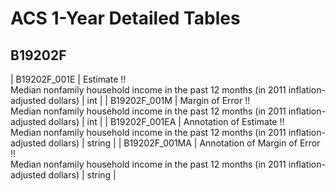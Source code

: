 # ACS 1-Year Detailed Tables

## B19202F

| B19202F_001E | Estimate !!<br>Median nonfamily household income in the past 12 months (in 2011 inflation-adjusted dollars) | int |
| B19202F_001M | Margin of Error !!<br>Median nonfamily household income in the past 12 months (in 2011 inflation-adjusted dollars) | int |
| B19202F_001EA | Annotation of Estimate !!<br>Median nonfamily household income in the past 12 months (in 2011 inflation-adjusted dollars) | string |
| B19202F_001MA | Annotation of Margin of Error !!<br>Median nonfamily household income in the past 12 months (in 2011 inflation-adjusted dollars) | string |


